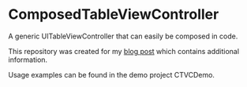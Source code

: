 # ComposedTableViewController

A generic UITableViewController that can easily be composed in code.

This repository was created for my [blog post](http://heap.ch/blog/2016/01/14/sjmcomposedtableviewcontroller/) which contains additional information.

Usage examples can be found in the demo project CTVCDemo.

